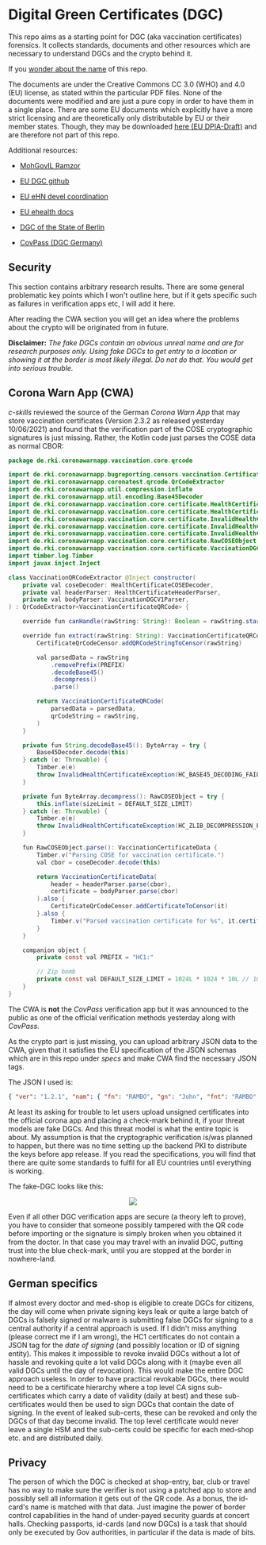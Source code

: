 Digital Green Certificates (DGC)
================================

This repo aims as a starting point for DGC (aka vaccination certificates)
forensics. It collects standards, documents and other resources
which are necessary to understand DGCs and the crypto behind it.

If you [wonder about the name](https://www.youtube.com/watch?v=NUTGr5t3MoY) of this repo.

The documents are under the Creative Commons CC 3.0 (WHO) and 4.0 (EU)
license, as stated within the particular PDF files. None of the documents
were modified and are just a pure copy in order to have them in a single place. There are some EU documents which explicitly have a more strict
licensing and are theoretically only distributable by EU or
their member states. Though, they may be downloaded
[here (EU DPIA-Draft)](https://ec.europa.eu/health/sites/default/files/ehealth/docs/efgs_dpia_en.pdf) and are therefore not part of this repo.


Additional resources:

* [MohGovIL Ramzor](https://github.com/MohGovIL/Ramzor)

* [EU DGC github](https://github.com/eu-digital-green-certificates)

* [EU eHN devel coordination](https://github.com/ehn-digital-green-development)

* [EU ehealth docs](https://ec.europa.eu/health/ehealth/key_documents_en)

* [DGC of the State of Berlin](https://gitlab.com/ponci-berlin)

* [CovPass (DGC Germany)](https://github.com/digitaler-impfnachweis)


Security
--------

This section contains arbitrary research results. There are some general problematic
key points which I won't outline here, but if it gets specific such as failures in
verification apps etc, I will add it here.

After reading the CWA section you will get an idea where the problems about the
crypto will be originated from in future.

**Disclaimer:** *The fake DGCs contain an obvious unreal name and are for research purposes only.
Using fake DGCs to get entry to a location or showing it at the border is most likely illegal.
Do not do that. You would get into serious trouble.*


Corona Warn App (CWA)
---------------------

*c-skills* reviewed the source of the German *Corona Warn App* that may
store vaccination certificates (Version 2.3.2 as released yesterday 10/06/2021)
and found that the verification part of the COSE cryptographic signatures is just missing.
Rather, the Kotlin code just parses the COSE data as normal CBOR:

```java
package de.rki.coronawarnapp.vaccination.core.qrcode

import de.rki.coronawarnapp.bugreporting.censors.vaccination.CertificateQrCodeCensor
import de.rki.coronawarnapp.coronatest.qrcode.QrCodeExtractor
import de.rki.coronawarnapp.util.compression.inflate
import de.rki.coronawarnapp.util.encoding.Base45Decoder
import de.rki.coronawarnapp.vaccination.core.certificate.HealthCertificateCOSEDecoder
import de.rki.coronawarnapp.vaccination.core.certificate.HealthCertificateHeaderParser
import de.rki.coronawarnapp.vaccination.core.certificate.InvalidHealthCertificateException
import de.rki.coronawarnapp.vaccination.core.certificate.InvalidHealthCertificateException.ErrorCode.HC_BASE45_DECODING_FAILED
import de.rki.coronawarnapp.vaccination.core.certificate.InvalidHealthCertificateException.ErrorCode.HC_ZLIB_DECOMPRESSION_FAILED
import de.rki.coronawarnapp.vaccination.core.certificate.RawCOSEObject
import de.rki.coronawarnapp.vaccination.core.certificate.VaccinationDGCV1Parser
import timber.log.Timber
import javax.inject.Inject

class VaccinationQRCodeExtractor @Inject constructor(
    private val coseDecoder: HealthCertificateCOSEDecoder,
    private val headerParser: HealthCertificateHeaderParser,
    private val bodyParser: VaccinationDGCV1Parser,
) : QrCodeExtractor<VaccinationCertificateQRCode> {

    override fun canHandle(rawString: String): Boolean = rawString.startsWith(PREFIX)

    override fun extract(rawString: String): VaccinationCertificateQRCode {
        CertificateQrCodeCensor.addQRCodeStringToCensor(rawString)

        val parsedData = rawString
            .removePrefix(PREFIX)
            .decodeBase45()
            .decompress()
            .parse()

        return VaccinationCertificateQRCode(
            parsedData = parsedData,
            qrCodeString = rawString,
        )
    }

    private fun String.decodeBase45(): ByteArray = try {
        Base45Decoder.decode(this)
    } catch (e: Throwable) {
        Timber.e(e)
        throw InvalidHealthCertificateException(HC_BASE45_DECODING_FAILED)
    }

    private fun ByteArray.decompress(): RawCOSEObject = try {
        this.inflate(sizeLimit = DEFAULT_SIZE_LIMIT)
    } catch (e: Throwable) {
        Timber.e(e)
        throw InvalidHealthCertificateException(HC_ZLIB_DECOMPRESSION_FAILED)
    }

    fun RawCOSEObject.parse(): VaccinationCertificateData {
        Timber.v("Parsing COSE for vaccination certificate.")
        val cbor = coseDecoder.decode(this)

        return VaccinationCertificateData(
            header = headerParser.parse(cbor),
            certificate = bodyParser.parse(cbor)
        ).also {
            CertificateQrCodeCensor.addCertificateToCensor(it)
        }.also {
            Timber.v("Parsed vaccination certificate for %s", it.certificate.nameData.familyNameStandardized)
        }
    }

    companion object {
        private const val PREFIX = "HC1:"

        // Zip bomb
        private const val DEFAULT_SIZE_LIMIT = 1024L * 1024 * 10L // 10 MB
    }
}

```

The CWA is **not** the *CovPass* verification app but it was announced to the public
as one of the official verification methods yesterday along with *CovPass*.

As the crypto part is just missing, you can upload arbitrary JSON data to the CWA,
given that it satisfies the EU specification of the JSON schemas which are in this repo under *specs*
and make CWA find the necessary JSON tags.

The JSON I used is:

```json
{ "ver": "1.2.1", "nam": { "fn": "RAMBO", "gn": "John", "fnt": "RAMBO", "gnt": "John" }, "dob": "1990-11-11", "v":[{"tg": "840539006", "vp": "1119349007", "mp": "EU/1/20/1528", "ma": "ORG-7350", "dn": 2, "sd": 2, "dt" : "2021-04-21", "co": "DE", "is": "c-skills","ci": "urn:uvci:01:NL:PlA8UWS60Z4RZXVALl6GAZ" }]}
```

At least its asking for trouble to let users upload unsigned certificates into the official corona app
and placing a check-mark behind it, if your threat models are fake DGCs. And this threat model is what the
entire topic is about.
My assumption is that the cryptographic verification is/was planned to happen, but there was no time setting
up the backend PKI to distribute the keys before app release. If you read the specifications, you will find that
there are quite some standards to fulfil for all EU countries until everything is working.

The fake-DGC looks like this:


<p align="center">
<img src="https://github.com/stealth/greenday/blob/master/rambo.jpg" />
</p>


Even if all other DGC verification apps are secure (a theory left to prove),
you have to consider that someone possibly tampered with the QR code before importing or the signature
is simply broken when you obtained it from the doctor. In that case you may travel with an invalid
DGC, putting trust into the blue check-mark, until you are stopped at the border in nowhere-land.

German specifics
----------------

If almost every doctor and med-shop is eligible to create DGCs for citizens, the day will
come when private signing keys leak or quite a large batch of DGCs is falsely signed or malware
is submitting false DGCs for signing to a central authority if a central approach is used.
If I didn't miss anything (please correct me if I am wrong), the HC1 certificates do not contain a JSON
tag for the *date of signing* (and possibly location or ID of signing entity). This makes it impossible to revoke
invalid DGCs without a lot of hassle and revoking quite a lot valid DGCs along with it (maybe even all
valid DGCs until the day of revocation). This would make the entire DGC approach useless.
In order to have practical revokable DGCs, there would need to be a certificate hierarchy where
a top level CA signs sub-certificates which carry a date of validity (daily at best) and these
sub-certificates would then be used to sign DGCs that contain the date of signing. In the event
of leaked sub-certs, these can be revoked and only the DGCs of that day become invalid. The top level
certificate would never leave a single HSM and the sub-certs could be specific for each med-shop etc.
and are distributed daily.


Privacy
-------

The person of which the DGC is checked at shop-entry, bar, club or travel has no way to make sure the
verifier is not using a patched app to store and possibly sell all information it gets out of the QR code.
As a bonus, the id-card's name is matched with that data. Just imagine the power of border control capabilities
in the hand of under-payed security guards at concert halls. Checking passports, id-cards (and now DGCs) is a task
that should only be executed by Gov authorities, in particular if the data is made of bits.


